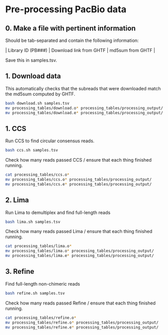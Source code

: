 # Pre-processing PacBio data

## 0. Make a file with pertinent information

Should be tab-separated and contain the following information:

| Library ID (PB###) | Download link from GHTF | md5sum from GHTF |

Save this in samples.tsv.

## 1. Download data

This automatically checks that the subreads that were downloaded match the md5sum computed by GHTF.

```bash
bash download.sh samples.tsv
mv processing_tables/download.o* processing_tables/processing_output/
mv processing_tables/download.e* processing_tables/processing_output/
```

## 1. CCS

Run CCS to find circular consensus reads.

```bash
bash ccs.sh samples.tsv
```

Check how many reads passed CCS / ensure that each thing finished running.
```bash
cat processing_tables/ccs.o*
mv processing_tables/ccs.o* processing_tables/processing_output/
mv processing_tables/ccs.e* processing_tables/processing_output/
```

## 2. Lima

Run Lima to demultiplex and find full-length reads

```bash
bash lima.sh samples.tsv
```

Check how many reads passed Lima / ensure that each thing finished running.
```bash
cat processing_tables/lima.o*
mv processing_tables/lima.o* processing_tables/processing_output/
mv processing_tables/lima.e* processing_tables/processing_output/
```

## 3. Refine
Find full-length non-chimeric reads

```bash
bash refine.sh samples.tsv
```

Check how many reads passed Refine / ensure that each thing finished running.
```bash
cat processing_tables/refine.o*
mv processing_tables/refine.o* processing_tables/processing_output/
mv processing_tables/refine.e* processing_tables/processing_output/
```
